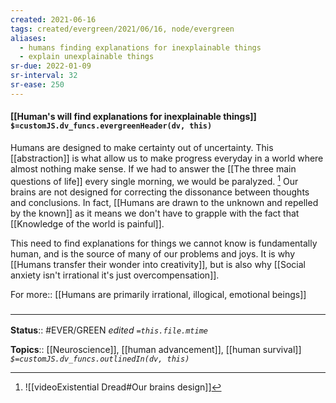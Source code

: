 ```yaml
---
created: 2021-06-16
tags: created/evergreen/2021/06/16, node/evergreen
aliases:
  - humans finding explanations for inexplainable things
  - explain unexplainable things
sr-due: 2022-01-09
sr-interval: 32
sr-ease: 250
---
```


#### [[Human's will find explanations for inexplainable things]] `$=customJS.dv_funcs.evergreenHeader(dv, this)`

Humans are designed to make certainty out of uncertainty. This [[abstraction]] is what allow us to make progress everyday in a world where almost nothing make sense. If we had to answer the [[The three main questions of life]] every single morning, we would be paralyzed.  [^1] Our brains are not designed for correcting the dissonance between thoughts and conclusions. In fact, [[Humans are drawn to the unknown and repelled by the known]] as it means we don't have to grapple with the fact that [[Knowledge of the world is painful]]. 

This need to find explanations for things we cannot know is fundamentally human, and is the source of many of our problems and joys. It is why [[Humans transfer their wonder into creativity]], but is also why [[Social anxiety isn't irrational it's just overcompensation]]. 

For more:: [[Humans are primarily irrational, illogical, emotional beings]]

### <hr class="footnote"/>

**Status**:: #EVER/GREEN 
*edited `=this.file.mtime`*

**Topics**:: [[Neuroscience]], [[human advancement]], [[human survival]]
*`$=customJS.dv_funcs.outlinedIn(dv, this)`*

[^1]: ![[videoExistential Dread#Our brains design]]
